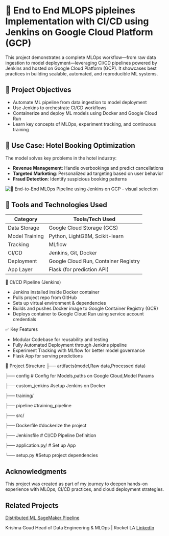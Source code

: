 # 🚀  End to End MLOPS pipleines Implementation with CI/CD  using Jenkins on Google Cloud Platform (GCP)

This project demonstrates a complete MLOps workflow—from raw data ingestion to model deployment—leveraging CI/CD pipelines powered by Jenkins and hosted on Google Cloud Platform (GCP). It showcases best practices in building scalable, automated, and reproducible ML systems.


## 🎯 Project Objectives
- Automate ML pipeline from data ingestion to model deployment
- Use Jenkins to orchestrate CI/CD workflows
- Containerize and deploy ML models using Docker and Google Cloud Run
- Learn key concepts of MLOps, experiment tracking, and continuous training
  
## 🧠 Use Case: Hotel Booking Optimization
The model solves key problems in the hotel industry:
- **Revenue Management**: Handle overbookings and predict cancellations
- **Targeted Marketing**: Personalized ad targeting based on user behavior
- **Fraud Detection**: Identify suspicious booking patterns


![🚀 End-to-End MLOps Pipeline using Jenkins on GCP - visual selection](https://github.com/user-attachments/assets/455bf216-e7d5-4c81-8f62-6273936cabb8)


## 🔧 Tools and Technologies Used

|Category| Tools/Tech Used |
|--------|-------------|
| Data Storage	| Google Cloud Storage (GCS) |
| Model Training | Python, LightGBM, Scikit-learn |
| Tracking | MLflow |
| CI/CD | 	Jenkins, Git, Docker |
| Deployment | Google Cloud Run, Container Registry|
| App Layer | Flask (for prediction API) |

🔧 CI/CD Pipeline (Jenkins)
- Jenkins installed inside Docker container
- Pulls project repo from GitHub
- Sets up virtual environment & dependencies
- Builds and pushes Docker image to Google Container Registry (GCR)
- Deploys container to Google Cloud Run using service account credentials

✅ Key Features
- Modular Codebase for reusability and testing
- Fully Automated Deployment through Jenkins pipeline
- Experiment Tracking with MLflow for better model governance
- Flask App for serving predictions
  
📁 Project Structure
├── artifacts(model,Raw data,Processed data)

├── config # Config for Models,paths on Google Cloud,Model Params 

├── custom_jenkins #setup Jenkins on Docker

├── training/

├── pipeline #training_pipeline

├── src/

├── Dockerfile #dockerize the  project

├── Jenkinsfile # CI/CD Pipeline Definition

├── application.py/  # Set up App

└── setup.py #Setup project dependencies

## Acknowledgments
This project was created as part of my journey to deepen hands-on experience with MLOps, CI/CD practices, and cloud deployment strategies.

## Related Projects

[Distributed ML SageMaker Pipeline](https://github.com/krishnamami/Distributed_ML_Sagemaker_Pipelines)

Krishna Goud
Head of Data Engineering & MLOps | Rocket LA [LinkedIn](https://www.linkedin.com/in/krishnagoud)
